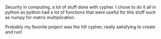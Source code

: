 Security in computing, a lot of stuff done with cypher. I chose to do it all in python as python had a lot of functions that were useful for 
this stuff such as numpy for matrix multiplication.

Probably my favorite project was the hill cypher, really satisfying to create and run!
